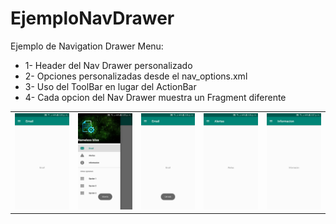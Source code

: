 # EjemploNavDrawer
Ejemplo de Navigation Drawer Menu:
- 1- Header del Nav Drawer personalizado
- 2- Opciones personalizadas desde el nav_options.xml
- 3- Uso del ToolBar en lugar del ActionBar
- 4- Cada opcion del Nav Drawer muestra un Fragment diferente

<table style="width:100%">
	<tr>
		<td><img src="https://github.com/namelessbliss/EjemploNavDrawer/blob/master/capturas/1.png" ></td>
		<td><img src="https://github.com/namelessbliss/EjemploNavDrawer/blob/master/capturas/2.png" ></td>
		<td><img src="https://github.com/namelessbliss/EjemploNavDrawer/blob/master/capturas/3.png" ></td>
		<td><img src="https://github.com/namelessbliss/EjemploNavDrawer/blob/master/capturas/4.png" ></td>
		<td><img src="https://github.com/namelessbliss/EjemploNavDrawer/blob/master/capturas/5.png" ></td>
	</tr>
</table> 